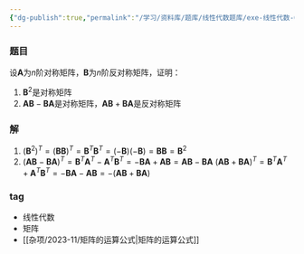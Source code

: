 ```yaml
---
{"dg-publish":true,"permalink":"/学习/资料库/题库/线性代数题库/exe-线性代数-00000018/","dgPassFrontmatter":true}
---
```


### 题目
设$\textbf{A}$为$n$阶对称矩阵，$\textbf{B}$为$n$阶反对称矩阵，证明：
1. $\textbf{B}^2$是对称矩阵
2. $\textbf{A}\textbf{B}-\textbf{B}\textbf{A}$是对称矩阵，$\textbf{A}\textbf{B}+\textbf{B}\textbf{A}$是反对称矩阵
### 解
1. $\displaystyle\left(\textbf{B}^2\right)^T=(\textbf{B}\textbf{B})^T=\textbf{B}^T\textbf{B}^T=(-\textbf{B})(-\textbf{B})=\textbf{B}\textbf{B}=\textbf{B}^2$
2. $\displaystyle(\textbf{A}\textbf{B}-\textbf{B}\textbf{A})^T=\textbf{B}^T\textbf{A}^T-\textbf{A}^T\textbf{B}^T=-\textbf{B}\textbf{A}+\textbf{A}\textbf{B}=\textbf{A}\textbf{B}-\textbf{B}\textbf{A}$
	$(\textbf{A}\textbf{B}+\textbf{B}\textbf{A})^T=\textbf{B}^T\textbf{A}^T+\textbf{A}^T\textbf{B}^T=-\textbf{B}\textbf{A}-\textbf{A}\textbf{B}=-(\textbf{A}\textbf{B}+\textbf{B}\textbf{A})$

### tag
- 线性代数
- 矩阵
- [[杂项/2023-11/矩阵的运算公式\|矩阵的运算公式]]